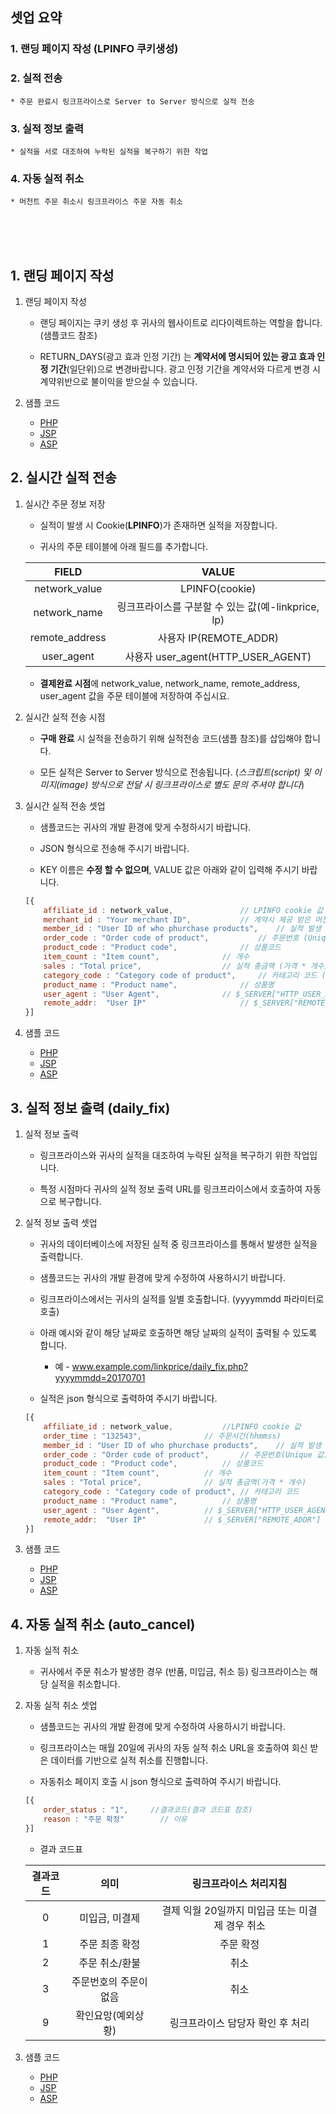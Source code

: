 ## 셋업 요약

### 1. 랜딩 페이지 작성 (LPINFO 쿠키생성)

### 2. 실적 전송
	* 주문 완료시 링크프라이스로 Server to Server 방식으로 실적 전송

### 3. 실적 정보 출력
	* 실적을 서로 대조하여 누락된 실적을 복구하기 위한 작업

### 4. 자동 실적 취소
	* 머천트 주문 취소시 링크프라이스 주문 자동 취소
<br />
<br />
<br />

## 1. 랜딩 페이지 작성

1. 랜딩 페이지 작성

	* 랜딩 페이지는 쿠키 생성 후 귀사의 웹사이트로 리다이렉트하는 역할을 합니다. (샘플코드 참조) 

	* RETURN_DAYS(광고 효과 인정 기간) 는 **계약서에 명시되어 있는 광고 효과 인정 기간**(일단위)으로 변경바랍니다. 광고 인정 기간을 계약서와 다르게 변경 시 계약위반으로 불이익을 받으실 수 있습니다.

2. 샘플 코드

	* [PHP](https://github.com/linkprice/MerchantSetup/blob/master/CPS/PHP/lpfront.php)
	* [JSP](https://github.com/linkprice/MerchantSetup/blob/master/CPS/JSP/lpfront.jsp)
	* [ASP](https://github.com/linkprice/MerchantSetup/blob/master/CPS/ASP/lpfront.asp)


## 2. 실시간 실적 전송

1. 실시간 주문 정보 저장

 	* 실적이 발생 시 Cookie(**LPINFO**)가 존재하면 실적을 저장합니다.
	
	* 귀사의 주문 테이블에 아래 필드를 추가합니다.

	|     FIELD      |                VALUE                |
	| :------------: | :---------------------------------: |
	| network_value  |           LPINFO(cookie)            |
	|  network_name  | 링크프라이스를 구분할 수 있는 값(예-linkprice, lp) |
	| remote_address |         사용자 IP(REMOTE_ADDR)         |
	|   user_agent   |   사용자 user_agent(HTTP_USER_AGENT)   |

	* **결제완료 시점**에 network_value, network_name, remote_address, user_agent 값을 주문 테이블에 저장하여 주십시요.

2. 실시간 실적 전송 시점

    * **구매 완료** 시 실적을 전송하기 위해 실적전송 코드(샘플 참조)를 삽입해야 합니다.

    * 모든 실적은 Server to Server 방식으로 전송됩니다. (*스크립트(script) 및 이미지(image) 방식으로 전달 시 링크프라이스로 별도 문의 주셔야 합니다*)

3. 실시간 실적 전송 셋업

	* 샘플코드는 귀사의 개발 환경에 맞게 수정하시기 바랍니다.
	
	* JSON 형식으로 전송해 주시기 바랍니다.
	
	* KEY 이름은 **수정 할 수 없으며**, VALUE 값은 아래와 같이 입력해 주시기 바랍니다.
	
	```javascript
	[{
		affiliate_id : network_value,				// LPINFO cookie 값
		merchant_id : "Your merchant ID",			// 계약시 제공 받은 머천트 아이디
		member_id : "User ID of who phurchase products",	// 실적 발생 유저 ID (없으면 공백 처리)
		order_code : "Order code of product",			// 주문번호 (Unique 값)
		product_code : "Product code",				// 상품코드
		item_count : "Item count",				// 개수
		sales : "Total price",					// 실적 총금액 (가격 * 개수)
		category_code : "Category code of product",		// 카테고리 코드 (없으면 공백 처리)
		product_name : "Product name",				// 상품명
		user_agent : "User Agent",				// $_SERVER["HTTP_USER_AGENT"]
		remote_addr:  "User IP"				        // $_SERVER["REMOTE_ADDR"]
	}]
	```

4. 샘플 코드
	* [PHP](https://github.com/linkprice/MerchantSetup/blob/master/sample/CPS/PHP/index.php)
	* [JSP](https://github.com/linkprice/MerchantSetup/blob/master/sample/CPS/JSP/index.jsp)
	* [ASP](https://github.com/linkprice/MerchantSetup/blob/master/sample/CPS/ASP/index.asp)


## 3. 실적 정보 출력 (daily_fix)

1. 실적 정보 출력

	* 링크프라이스와 귀사의 실적을 대조하여 누락된 실적을 복구하기 위한 작업입니다.

	* 특정 시점마다 귀사의 실적 정보 출력 URL를 링크프라이스에서 호출하여 자동으로 복구합니다.

2. 실적 정보 출력 셋업

	* 귀사의 데이터베이스에 저장된 실적 중 링크프라이스를 통해서 발생한 실적을 출력합니다.
	
	* 샘플코드는 귀사의 개발 환경에 맞게 수정하여 사용하시기 바랍니다.
	
	* 링크프라이스에서는 귀사의 실적를 일별 호출합니다. (yyyymmdd 파라미터로 호출)
	
	* 아래 예시와 같이 해당 날짜로 호출하면 해당 날짜의 실적이 출력될 수 있도록 합니다.
		* 예 - www.example.com/linkprice/daily_fix.php?yyyymmdd=20170701
	
	* 실적은 json 형식으로 출력하여 주시기 바랍니다.
	
	```javascript
	[{
		affiliate_id : network_value,			//LPINFO cookie 값
		order_time : "132543",				// 주문시간(hhmmss)
		member_id : "User ID of who phurchase products",	// 실적 발생 유저 ID
		order_code : "Order code of product",		// 주문번호(Unique 값)
		product_code : "Product code",			// 상품코드
		item_count : "Item count",			// 개수
		sales : "Total price",				// 실적 총금액(가격 * 개수)
		category_code : "Category code of product",	// 카테고리 코드
		product_name : "Product name",			// 상품명
		user_agent : "User Agent",			// $_SERVER["HTTP_USER_AGENT"]
		remote_addr:  "User IP"				// $_SERVER["REMOTE_ADDR"]
	}]
	```

3. 샘플 코드

	* [PHP](https://github.com/linkprice/MerchantSetup/blob/master/CPS/PHP/daily_fix.php)
	* [JSP](https://github.com/linkprice/MerchantSetup/blob/master/CPS/JSP/daily_fix.jsp)
	* [ASP](https://github.com/linkprice/MerchantSetup/blob/master/CPS/ASP/daily_fix.asp)


## 4. 자동 실적 취소 (auto_cancel)

1. 자동 실적 취소
	* 귀사에서 주문 취소가 발생한 경우 (반품, 미입금, 취소 등) 링크프라이스는 해당 실적을 취소합니다.

2. 자동 실적 취소 셋업
	* 샘플코드는 귀사의 개발 환경에 맞게 수정하여 사용하시기 바랍니다.
	
	* 링크프라이스는 매월 20일에 귀사의 자동 실적 취소 URL을 호출하여 회신 받은 데이터를 기반으로 실적 취소를 진행합니다.
	
	* 자동취소 페이지 호출 시 json 형식으로 출력하여 주시기 바랍니다.

	```javascript
	[{
		order_status : "1",		//결과코드(결과 코드표 참조)
		reason : "주문 확정"		// 이유
	}]
	```
	* 결과 코드표
	
	| 결과코드 |      의미      |         링크프라이스 처리지침          |
	| :--: | :----------: | :--------------------------: |
   	|  0   |   미입금, 미결제   | 결제 익월 20일까지 미입금 또는 미결제 경우 취소 |
   	|  1   |   주문 최종 확정   |            주문 확정             |
   	|  2   |   주문 취소/환불   |              취소              |
   	|  3   | 주문번호의 주문이 없음 |              취소              |
   	|  9   |  확인요망(예외상황)  |      링크프라이스 담당자 확인 후 처리      |

3. 샘플 코드

	* [PHP](https://github.com/linkprice/MerchantSetup/blob/master/CPS/PHP/auto_cancel.php)
	* [JSP](https://github.com/linkprice/MerchantSetup/blob/master/CPS/JSP/auto_cancel.jsp)
	* [ASP](https://github.com/linkprice/MerchantSetup/blob/master/CPS/ASP/auto_cancel.asp)


